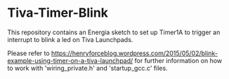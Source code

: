 # Tiva-Timer-Blink

This repository contains an Energia sketch to set up Timer1A to trigger an interrupt to blink a led on Tiva Launchpads.

Please refer to https://henryforceblog.wordpress.com/2015/05/02/blink-example-using-timer-on-a-tiva-launchpad/ for further information on how to work with 'wiring_private.h' and 'startup_gcc.c' files.
